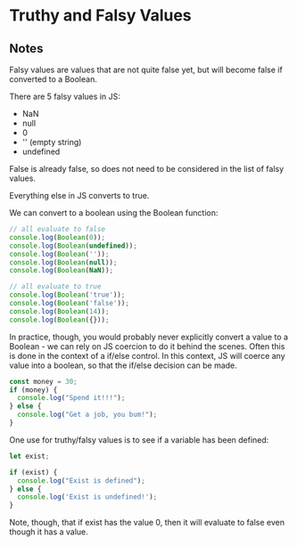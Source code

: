 # Truthy and Falsy Values

## Notes

Falsy values are values that are not quite false yet, but will become false if converted to a Boolean.

There are 5 falsy values in JS:

* NaN
* null
* 0
* '' (empty string)
* undefined

False is already false, so does not need to be considered in the list of falsy values.

Everything else in JS converts to true.

We can convert to a boolean using the Boolean function:

```javascript
// all evaluate to false
console.log(Boolean(0));
console.log(Boolean(undefined));
console.log(Boolean(''));
console.log(Boolean(null));
console.log(Boolean(NaN));

// all evaluate to true
console.log(Boolean('true'));
console.log(Boolean('false'));
console.log(Boolean(14));
console.log(Boolean({}));
```

In practice, though, you would probably never explicitly convert a value to a Boolean - we can rely on JS coercion to do it behind the scenes. Often this is done in the context of a if/else control. In this context, JS will coerce any value into a boolean, so that the if/else decision can be made.

```javascript
const money = 30;
if (money) {
  console.log("Spend it!!!");
} else {
  console.log("Get a job, you bum!");
}
```

One use for truthy/falsy values is to see if a variable has been defined:

```javascript
let exist;

if (exist) {
  console.log("Exist is defined");
} else {
  console.log('Exist is undefined!');
}
```

Note, though, that if exist has the value 0, then it will evaluate to false even though it has a value.
